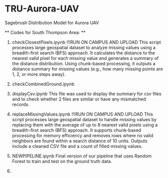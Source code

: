 # TRU-Aurora-UAV
Sagebrush Distribution Model for Aurora UAV

** Codes for South Thompson Area: **
1. checkClosestPixels.ipynb !!!RUN ON CAMPUS AND UPLOAD
This script processes large geospatial dataset to analyze missing values using a breadth-first search (BFS) approach. It calculates the distance to the nearest valid pixel for each missing value and generates a summary of the distance distribution. Using chunk-based processing, it outputs a distance summary for missing values (e.g., how many missing points are 1, 2, or more steps away).
2. checkCombinedGround.ipynb

3. displayCsv.ipynb
This file was used to display the summary for csv files and to check whether 2 files are similar or have any mismatched records.
4. replaceMissingValues.ipynb !!!RUN ON CAMPUS AND UPLOAD
This script processes large geospatial dataset to handle missing values by replacing them with the average of up to 8 nearest valid pixels using a breadth-first search (BFS) approach. It supports chunk-based processing for memory efficiency and removes rows where no valid neighbors are found within a search distance of 10 units. Outputs include a cleaned CSV file and a count of filled missing values.
5. NEWPIPELINE.ipynb
Final version of our pipeline that uses Random Forest to train and test on the ground truth data.
6. 
